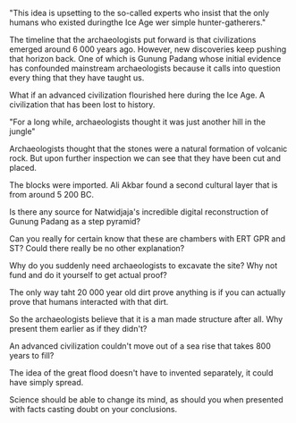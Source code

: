  "This idea is upsetting to the so-called experts who insist that the only humans who existed duringthe Ice Age wer simple hunter-gatherers."

The timeline that the archaeologists put forward is that civilizations emerged around 6 000 years ago. However, new discoveries keep pushing that horizon back. One of which is Gunung Padang whose initial evidence has confounded mainstream archaeologists because it calls into question every thing that they have taught us.

What if an advanced civilization flourished here during the Ice Age. A civilization that has been lost to history.

"For a long while, archaeologists thought it was just another hill in the jungle"

Archaeologists thought that the stones were a natural formation of volcanic rock. But upon further inspection we can see that they have been cut and placed.

The blocks were imported. Ali Akbar found a second cultural layer that is from around 5 200 BC.

Is there any source for Natwidjaja's incredible digital reconstruction of Gunung Padang as a step pyramid?

Can you really for certain know that these are chambers with ERT GPR and ST? Could there really be no other explanation?

Why do you suddenly need archaeologists to excavate the site? Why not fund and do it yourself to get actual proof?

The only way taht 20 000 year old dirt prove anything is if you can actually prove that humans interacted with that dirt.

So the archaeologists believe that it is a man made structure after all. Why present them earlier as if they didn't?

An advanced civilization couldn't move out of a sea rise that takes 800 years to fill?

The idea of the great flood doesn't have to invented separately, it could have simply spread.

Science should be able to change its mind, as should you when presented with facts casting doubt on your conclusions.